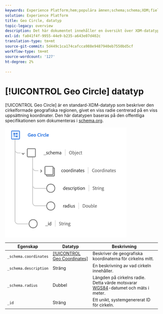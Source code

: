 ```yaml
---
keywords: Experience Platform;hem;populära ämnen;schema;schema;XDM;fields;schemas;Schemas;geo;circle;datatype;data type;data type;
solution: Experience Platform
title: Geo Circle, datatyp
topic-legacy: overview
description: Det här dokumentet innehåller en översikt över XDM-datatypen Geo Circle.
exl-id: fa041f4f-9955-44e9-b235-a643e07d402c
translation-type: tm+mt
source-git-commit: 5d449c1ca174cafcca988e9487940eb7550bd5cf
workflow-type: tm+mt
source-wordcount: '127'
ht-degree: 2%

---
```


# [!UICONTROL Geo Circle] datatyp

[!UICONTROL Geo Circle] är en standard-XDM-datatyp som beskriver den cirkelformade geografiska regionen, givet en viss radie centrerad på en viss uppsättning koordinater. Den här datatypen baseras på den offentliga specifikationen som dokumenteras i [schema.org](http://schema.org/GeoCircle).

<img src="../images/data-types/geo-circle.png" width="400" /><br />

| Egenskap | Datatyp | Beskrivning |
| --- | --- | --- |
| `_schema.coordinates` | [[!UICONTROL Geo Coordinates]](./geo-coordinates.md) | Beskriver de geografiska koordinaterna för cirkelns mitt. |
| `_schema.description` | Sträng | En beskrivning av vad cirkeln innehåller. |
| `_schema.radius` | Dubbel | Längden på cirkelns radie. Detta värde motsvarar [WGS84](http://gisgeography.com/wgs84-world-geodetic-system/)-datumet och mäts i meter. |
| `_id` | Sträng | Ett unikt, systemgenererat ID för cirkeln. |
